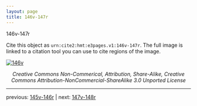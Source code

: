 ```yaml
---
layout: page
title: 146v-147r
---
```


146v-147r

Cite this object as `urn:cite2:hmt:e3pages.v1:146v-147r`.  The full image is linked to a citation tool you can use to cite regions of the image.

[![146v](http://www.homermultitext.org/iipsrv?IIIF=/project/homer/pyramidal/deepzoom/hmt/e3bifolio/v1/E3_146v_147r.tif/full/800,/0/default.jpg)](http://www.homermultitext.org/ict2/?urn=urn:cite2:hmt:e3bifolio.v1:E3_146v_147r) 

<p style="text-align: center; font-style: italic;">Creative Commons Non-Commerical, Attribution, Share-Alike, Creative Commons Attribution-NonCommercial-ShareAlike 3.0 Unported License</p>

---

previous: [145v-146r](../145v-146r/) | next: [147v-148r](../147v-148r/)